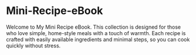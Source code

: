 # Mini-Recipe-eBook
Welcome to My Mini Recipe eBook. This collection is designed for those who love simple, home-style meals with a touch of warmth. Each recipe is crafted with easily available ingredients and minimal steps, so you can cook quickly without stress.
